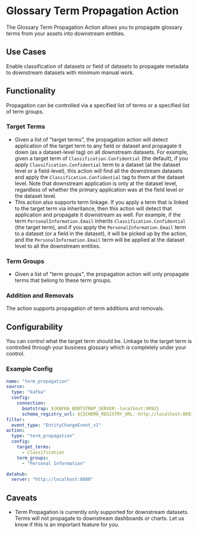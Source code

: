 # Glossary Term Propagation Action

The Glossary Term Propagation Action allows you to propagate glossary terms from your assets into downstream entities.

## Use Cases

Enable classification of datasets or field of datasets to propagate metadata to downstream datasets with minimum manual work.

## Functionality

Propagation can be controlled via a specified list of terms or a specified list of term groups.

### Target Terms

- Given a list of "target terms", the propagation action will detect application of the target term to any field or dataset and propagate it down (as a dataset-level tag) on all downstream datasets. For example, given a target term of `Classification.Confidential` (the default), if you apply `Classification.Confidential` term to a dataset (at the dataset level or a field-level), this action will find all the downstream datasets and apply the `Classification.Confidential` tag to them at the dataset level. Note that downstream application is only at the dataset level, regardless of whether the primary application was at the field level or the dataset level.
- This action also supports term linkage. If you apply a term that is linked to the target term via inheritance, then this action will detect that application and propagate it downstream as well. For example, if the term `PersonalInformation.Email` inherits `Classification.Confidential` (the target term), and if you apply the `PersonalInformation.Email` term to a dataset (or a field in the dataset), it will be picked up by the action, and the `PersonalInformation.Email` term will be applied at the dataset level to all the downstream entities.

### Term Groups

- Given a list of "term groups", the propagation action will only propagate terms that belong to these term groups.

### Addition and Removals

The action supports propagation of term additions and removals.

## Configurability

You can control what the target term should be. Linkage to the target term is controlled through your business glossary which is completely under your control.

### Example Config

```yaml
name: "term_propagation"
source:
  type: "kafka"
  config:
    connection:
      bootstrap: ${KAFKA_BOOTSTRAP_SERVER:-localhost:9092}
      schema_registry_url: ${SCHEMA_REGISTRY_URL:-http://localhost:8081}
filter:
  event_type: "EntityChangeEvent_v1"
action:
  type: "term_propagation"
  config:
    target_terms:
      - Classification
    term_groups:
      - "Personal Information"

datahub:
  server: "http://localhost:8080"
```

## Caveats

- Term Propagation is currently only supported for downstream datasets. Terms will not propagate to downstream dashboards or charts. Let us know if this is an important feature for you.
